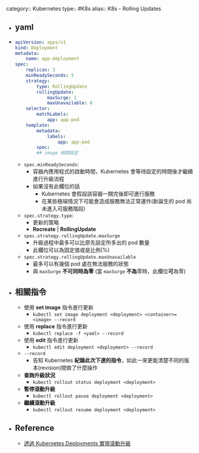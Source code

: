 category:: Kubernetes
type:: #K8s
alias:: K8s - Rolling Updates

- ## yaml
- ```yaml
  apiVersion: apps/v1
  kind: Deployment
  metadata:
      name: app-deployment
  spec:
      replicas: 3
      minReadySeconds: 5
      strategy:
          type: RollingUpdate
          rollingUpdate:
              maxSurge: 1
              maxUnavailable: 0
      selector:
          matchLabels:
              app: app-pod
      template:
          metadata:
              labels:
                  app: app-pod
          spec:
          ## image 相關設定
  ```
	- `spec.minReadySeconds`:
		- 容器內應用程式的啟動時間，Kubernetes 會等待設定的時間後才繼續進行升級流程
		- 如果沒有此欄位的話
			- Kubernetes 會假設該容器一開完後即可進行服務
			- 在某些極端情況下可能會造成服務無法正常運作(新誕生的 pod 尚未進入可服務階段)
	- `spec.strategy.type`:
		- 更新的策略
		- **Recreate** | **RollingUpdate**
	- `spec.strategy.rollingUpdate.maxSurge`
		- 升級過程中最多可以比原先設定所多出的 pod 數量
		- 此欄位可以為固定值或是比例(%)
	- `spec.strategy.rollingUpdate.maxUnavailable`
		- 最多可以有幾個 pod 處在無法服務的狀態
		- 與 `maxSurge` **不可同時為零** (當 `maxSurge` **不為**零時，此欄位**可**為零)
- ## 相關指令
	- 使用 **set image** 指令進行更新
		- `kubectl set image deployment <deployment> <container>=<image> --record`
	- 使用 **replace** 指令進行更新
		- `kubectl replace -f <yaml> --record`
	- 使用 **edit** 指令進行更新
		- `kubectl edit deployment <deployment> --record`
	- `--record`
		- 告知 Kubernetes **紀錄此次下達的指令**，如此一來更能清楚不同的版本(revision)間做了什麼操作
	- **查詢升級狀況**
		- `kubectl rollout status deployment <deployment>`
	- **暫停滾動升級**
		- `kubectl rollout pause deployment <deployment>`
	- **繼續滾動升級**
		- `kubectl rollout resume deployment <deployment>`
- ## Reference
	- [透過 Kubernetes Deployments 實現滾動升級](https://tachingchen.com/tw/blog/kubernetes-rolling-update-with-deployment/)